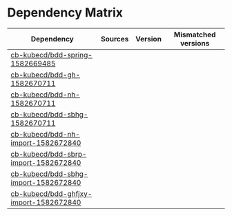 # Dependency Matrix

Dependency | Sources | Version | Mismatched versions
---------- | ------- | ------- | -------------------
[cb-kubecd/bdd-spring-1582669485](https://github.com/cb-kubecd/bdd-spring-1582669485.git) |  | []() | 
[cb-kubecd/bdd-gh-1582670711](https://github.com/cb-kubecd/bdd-gh-1582670711.git) |  | []() | 
[cb-kubecd/bdd-nh-1582670711](https://github.com/cb-kubecd/bdd-nh-1582670711.git) |  | []() | 
[cb-kubecd/bdd-sbhg-1582670711](https://github.com/cb-kubecd/bdd-sbhg-1582670711.git) |  | []() | 
[cb-kubecd/bdd-nh-import-1582672840](https://github.com/cb-kubecd/bdd-nh-import-1582672840.git) |  | []() | 
[cb-kubecd/bdd-sbrp-import-1582672840](https://github.com/cb-kubecd/bdd-sbrp-import-1582672840.git) |  | []() | 
[cb-kubecd/bdd-sbhg-import-1582672840](https://github.com/cb-kubecd/bdd-sbhg-import-1582672840.git) |  | []() | 
[cb-kubecd/bdd-ghfjxy-import-1582672840](https://github.com/cb-kubecd/bdd-ghfjxy-import-1582672840.git) |  | []() | 
